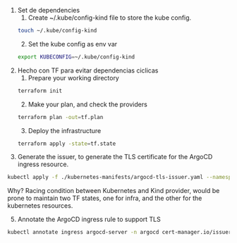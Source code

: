 1. Set de dependencies
    1. Create ~/.kube/config-kind file to store the kube config.
    ```bash
    touch ~/.kube/config-kind
    ```
    2. Set the kube config as env var
    ```bash
    export KUBECONFIG=~/.kube/config-kind
    ```
3. Hecho con TF para evitar dependencias ciclicas
    1. Prepare your working directory
    ```bash
    terraform init
    ```
    2. Make your plan, and check the providers
    ```bash
    terraform plan -out=tf.plan
    ```
    3. Deploy the infrastructure
    ```bash
    terraform apply -state=tf.state
    ```
4. Generate the issuer, to generate the TLS certificate for the ArgoCD ingress resource.
```bash
kubectl apply -f ./kubernetes-manifests/argocd-tls-issuer.yaml --namespace argocd
```
Why? Racing condition between Kubernetes and Kind provider, would be prone to maintain two TF states, one for infra, and the other for the kubernetes resources.

5. Annotate the ArgoCD ingress rule to support TLS
```bash
kubectl annotate ingress argocd-server -n argocd cert-manager.io/issuer="argocd-server"
```
